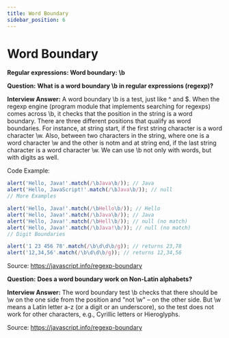 ```yaml
---
title: Word Boundary
sidebar_position: 6
---
```


# Word Boundary

**Regular expressions: Word boundary: \b**

**Question:** **What is a word boundary \b in regular expressions (regexp)?**

**Interview Answer:** A word boundary \b is a test, just like ^ and $. When the regexp engine (program module that implements searching for regexps) comes across \b, it checks that the position in the string is a word boundary. There are three different positions that qualify as word boundaries. For instance, at string start, if the first string character is a word character \w. Also, between two characters in the string, where one is a word character \w and the other is notm and at string end, if the last string character is a word character \w. We can use \b not only with words, but with digits as well.

Code Example:

```js
alert('Hello, Java!'.match(/\bJava\b/)); // Java
alert('Hello, JavaScript!'.match(/\bJava\b/)); // null
// More Examples

alert('Hello, Java!'.match(/\bHello\b/)); // Hello
alert('Hello, Java!'.match(/\bJava\b/)); // Java
alert('Hello, Java!'.match(/\bHell\b/)); // null (no match)
alert('Hello, Java!'.match(/\bJava!\b/)); // null (no match)
// Digit Boundaries

alert('1 23 456 78'.match(/\b\d\d\b/g)); // returns 23,78
alert('12,34,56'.match(/\b\d\d\b/g)); // returns 12,34,56
```

Source: <https://javascript.info/regexp-boundary>

**Question:** **Does a word boundary work on Non-Latin alphabets?**

**Interview Answer:** The word boundary test \b checks that there should be \w on the one side from the position and "not \w" – on the other side. But \w means a Latin letter a-z (or a digit or an underscore), so the test does not work for other characters, e.g., Cyrillic letters or Hieroglyphs.

Source: <https://javascript.info/regexp-boundary>
